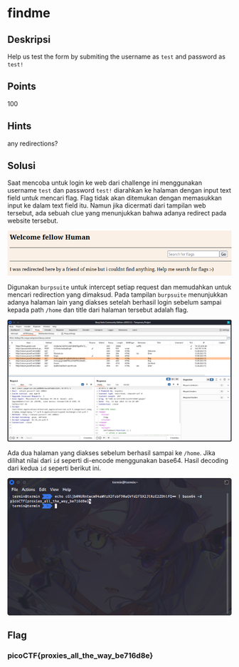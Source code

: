 # findme

## Deskripsi
Help us test the form by submiting the username as `test` and password as `test!`

## Points
100

## Hints
any redirections?

## Solusi
Saat mencoba untuk login ke web dari challenge ini menggunakan username `test` dan password `test!` diarahkan ke halaman dengan input text field untuk mencari flag. Flag tidak akan ditemukan dengan memasukkan input ke dalam text field itu.
Namun jika dicermati dari tampilan web tersebut, ada sebuah clue yang menunjukkan bahwa adanya redirect pada website tersebut.

![Website have some redirections](./clue-1.png)

Digunakan `burpsuite` untuk intercept setiap request dan memudahkan untuk mencari redirection yang dimaksud.
Pada tampilan `burpsuite` menunjukkan adanya halaman lain yang diakses setelah berhasil login sebelum sampai kepada path `/home` dan title dari halaman tersebut adalah flag.

![Some traffic to other path before reaching /home](./clue-2.png)

Ada dua halaman yang diakses sebelum berhasil sampai ke `/home`. Jika dilihat nilai dari `id` seperti di-encode menggunakan base64. Hasil decoding dari kedua `id` seperti berikut ini.

![Result of decoding base64](./flag.png)

## Flag
### picoCTF{proxies_all_the_way_be716d8e}